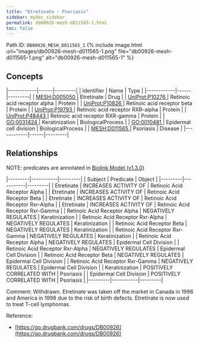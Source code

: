 ```yaml
---
title: "Etretinate - Psoriasis"
sidebar: mydoc_sidebar
permalink: db00926-mesh-d011565-1.html
toc: false 
---
```



Path ID: `DB00926_MESH_D011565_1`
{% include image.html url="images/db00926-mesh-d011565-1.png" file="db00926-mesh-d011565-1.png" alt="db00926-mesh-d011565-1" %}

## Concepts

|------------|------|---------|
| Identifier | Name | Type    |
|------------|------|---------|
| <a href="https://identifiers.org/MESH:D005050">MESH:D005050 </a> | Etretinate | Drug |
| <a href="https://identifiers.org/UniProt:P10276">UniProt:P10276 </a> | Retinoic acid receptor alpha | Protein |
| <a href="https://identifiers.org/UniProt:P10826">UniProt:P10826 </a> | Retinoic acid receptor beta | Protein |
| <a href="https://identifiers.org/UniProt:P19793">UniProt:P19793 </a> | Retinoic acid receptor RXR-alpha | Protein |
| <a href="https://identifiers.org/UniProt:P48443">UniProt:P48443 </a> | Retinoic acid receptor RXR-gamma | Protein |
| <a href="https://identifiers.org/GO:0031424">GO:0031424 </a> | Keratinization | BiologicalProcess |
| <a href="https://identifiers.org/GO:0010481">GO:0010481 </a> | Epidermal cell division | BiologicalProcess |
| <a href="https://identifiers.org/MESH:D011565">MESH:D011565 </a> | Psoriasis | Disease |
|------------|------|---------|

## Relationships


NOTE: predicates are annotated in <a href="https://github.com/biolink/biolink-model/releases/tag/v1.3.0">Biolink Model (v1.3.0)</a>

|---------|-----------|---------|
| Subject | Predicate | Object  |
|---------|-----------|---------|
| Etretinate | INCREASES ACTIVITY OF | Retinoic Acid Receptor Alpha |
| Etretinate | INCREASES ACTIVITY OF | Retinoic Acid Receptor Beta |
| Etretinate | INCREASES ACTIVITY OF | Retinoic Acid Receptor Rxr-Alpha |
| Etretinate | INCREASES ACTIVITY OF | Retinoic Acid Receptor Rxr-Gamma |
| Retinoic Acid Receptor Alpha | NEGATIVELY REGULATES | Keratinization |
| Retinoic Acid Receptor Rxr-Alpha | NEGATIVELY REGULATES | Keratinization |
| Retinoic Acid Receptor Beta | NEGATIVELY REGULATES | Keratinization |
| Retinoic Acid Receptor Rxr-Gamma | NEGATIVELY REGULATES | Keratinization |
| Retinoic Acid Receptor Alpha | NEGATIVELY REGULATES | Epidermal Cell Division |
| Retinoic Acid Receptor Rxr-Alpha | NEGATIVELY REGULATES | Epidermal Cell Division |
| Retinoic Acid Receptor Beta | NEGATIVELY REGULATES | Epidermal Cell Division |
| Retinoic Acid Receptor Rxr-Gamma | NEGATIVELY REGULATES | Epidermal Cell Division |
| Keratinization | POSITIVELY CORRELATED WITH | Psoriasis |
| Epidermal Cell Division | POSITIVELY CORRELATED WITH | Psoriasis |
|---------|-----------|---------|

Comment: Withdrawn. Etretinate was taken off the market in Canada in 1996 and America in 1998 due to the risk of birth defects. Etretinate is now used to treat T-cell lymphomas.

Reference: 
  - [https://go.drugbank.com/drugs/DB00926](https://go.drugbank.com/drugs/DB00926)
